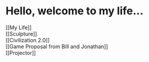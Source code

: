 # Hello, welcome to my life...

[[My Life]]  
[[Sculpture]]  
[[Civilization 2.0]]  
[[Game Proposal from Bill and Jonathan]]  
[[Projector]]  